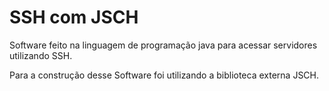 # SSH com JSCH

Software feito na linguagem de programação java para acessar servidores utilizando SSH.

Para a construção desse Software foi utilizando a biblioteca externa JSCH.
